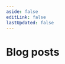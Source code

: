 ```yaml
---
aside: false
editLink: false
lastUpdated: false
---
```


# Blog posts

<PostCard
  v-for="post of posts"
  :key="post.url"
  :post="post"
/>

<script setup>
import { data } from './posts.data.ts'
import PostCard from './PostCard.vue'

const posts = data.filter((post) => post.url != '/blog/' && post.url != '/blog/0000-00-00-template')
  .sort((postA, postB) => postA.url < postB.url)
</script>
